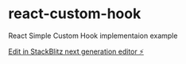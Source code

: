 # react-custom-hook
React Simple Custom Hook implementaion example

[Edit in StackBlitz next generation editor ⚡️](https://stackblitz.com/~/github.com/pratheeshps/react-custom-hook)